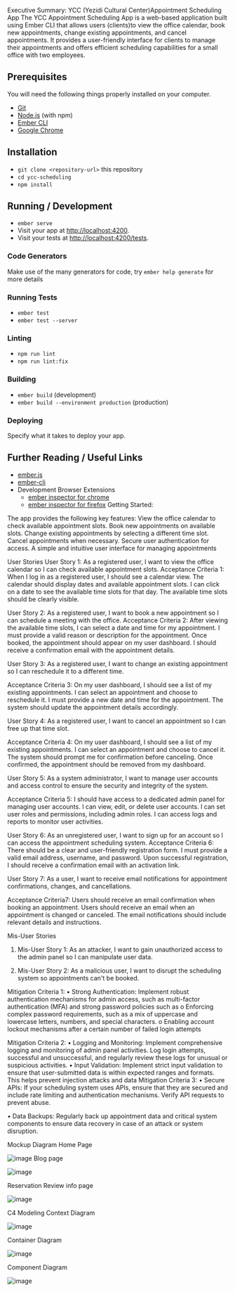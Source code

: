 Executive Summary:
YCC (Yezidi Cultural Center)Appointment Scheduling App
The YCC Appointment Scheduling App is a web-based application built using Ember CLI that allows users (clients)to view the office calendar, book new appointments, change existing appointments, and cancel appointments. It provides a user-friendly interface for clients to manage their appointments and offers efficient scheduling capabilities for a small office with two employees.
## Prerequisites

You will need the following things properly installed on your computer.

* [Git](https://git-scm.com/)
* [Node.js](https://nodejs.org/) (with npm)
* [Ember CLI](https://cli.emberjs.com/release/)
* [Google Chrome](https://google.com/chrome/)

## Installation

* `git clone <repository-url>` this repository
* `cd ycc-scheduling`
* `npm install`

## Running / Development

* `ember serve`
* Visit your app at [http://localhost:4200](http://localhost:4200).
* Visit your tests at [http://localhost:4200/tests](http://localhost:4200/tests).

### Code Generators

Make use of the many generators for code, try `ember help generate` for more details

### Running Tests

* `ember test`
* `ember test --server`

### Linting

* `npm run lint`
* `npm run lint:fix`

### Building

* `ember build` (development)
* `ember build --environment production` (production)

### Deploying

Specify what it takes to deploy your app.

## Further Reading / Useful Links

* [ember.js](https://emberjs.com/)
* [ember-cli](https://cli.emberjs.com/release/)
* Development Browser Extensions
  * [ember inspector for chrome](https://chrome.google.com/webstore/detail/ember-inspector/bmdblncegkenkacieihfhpjfppoconhi)
  * [ember inspector for firefox](https://addons.mozilla.org/en-US/firefox/addon/ember-inspector/)
Getting Started:

The app provides the following key features:
View the office calendar to check available appointment slots.
Book new appointments on available slots.
Change existing appointments by selecting a different time slot.
Cancel appointments when necessary.
Secure user authentication for access.
A simple and intuitive user interface for managing appointments

User Stories
User Story 1: As a registered user, I want to view the office calendar so I can check available appointment slots.
Acceptance Criteria 1:
When I log in as a registered user, I should see a calendar view.
The calendar should display dates and available appointment slots.
I can click on a date to see the available time slots for that day.
The available time slots should be clearly visible.

User Story 2: As a registered user, I want to book a new appointment so I can schedule a meeting with the office.
Acceptance Criteria 2:
After viewing the available time slots, I can select a date and time for my appointment.
I must provide a valid reason or description for the appointment.
Once booked, the appointment should appear on my user dashboard.
I should receive a confirmation email with the appointment details.

User Story 3: As a registered user, I want to change an existing appointment so I can reschedule it to a different time.

Acceptance Criteria 3:
On my user dashboard, I should see a list of my existing appointments.
I can select an appointment and choose to reschedule it.
I must provide a new date and time for the appointment.
The system should update the appointment details accordingly.

User Story 4: As a registered user, I want to cancel an appointment so I can free up that time slot.

Acceptance Criteria 4:
On my user dashboard, I should see a list of my existing appointments.
I can select an appointment and choose to cancel it.
The system should prompt me for confirmation before canceling.
Once confirmed, the appointment should be removed from my dashboard.

User Story 5: As a system administrator, I want to manage user accounts and access control to ensure the security and integrity of the system.

Acceptance Criteria 5:
I should have access to a dedicated admin panel for managing user accounts.
I can view, edit, or delete user accounts.
I can set user roles and permissions, including admin roles.
I can access logs and reports to monitor user activities.

User Story 6: As an unregistered user, I want to sign up for an account so I can access the appointment scheduling system.
Acceptance Criteria 6:
There should be a clear and user-friendly registration form.
I must provide a valid email address, username, and password.
Upon successful registration, I should receive a confirmation email with an activation link.

User Story 7: As a user, I want to receive email notifications for appointment confirmations, changes, and cancellations.

Acceptance Criteria7:
Users should receive an email confirmation when booking an appointment.
Users should receive an email when an appointment is changed or canceled.
The email notifications should include relevant details and instructions.

Mis-User Stories
1.	Mis-User Story 1: As an attacker, I want to gain unauthorized access to the admin panel so I can manipulate user data.

2.	Mis-User Story 2: As a malicious user, I want to disrupt the scheduling system so appointments can't be booked.

Mitigation Criteria 1:
•	Strong Authentication: Implement robust authentication mechanisms for admin access, such as multi-factor authentication (MFA) and strong password policies such as 
o	Enforcing complex password requirements, such as a mix of uppercase and lowercase letters, numbers, and special characters.
o	Enabling account lockout mechanisms after a certain number of failed login attempts


Mitigation Criteria 2:
•	Logging and Monitoring: Implement comprehensive logging and monitoring of admin panel activities. Log login attempts, successful and unsuccessful, and regularly review these logs for unusual or suspicious activities.
•	Input Validation: Implement strict input validation to ensure that user-submitted data is within expected ranges and formats. This helps prevent injection attacks and data 
Mitigation Criteria 3:
•	Secure APIs: If your scheduling system uses APIs, ensure that they are secured and include rate limiting and authentication mechanisms. Verify API requests to prevent abuse.

•	Data Backups: Regularly back up appointment data and critical system components to ensure data recovery in case of an attack or system disruption.

Mockup Diagram 
Home Page

![image](https://github.com/KhedirQ/YCC-Appointment-Booking/assets/79780374/3b46f91a-4b68-4636-a888-afec7aa28f15)
Blog page

![image](https://github.com/KhedirQ/YCC-Appointment-Booking/assets/79780374/79ae31b3-c7f1-487b-a387-96a9ed05434c)

Reservation Review info page 

![image](https://github.com/KhedirQ/YCC-Appointment-Booking/assets/79780374/057842bc-0573-4168-a46b-529f4679fbc7)

C4 Modeling 
Context Diagram 

![image](https://github.com/KhedirQ/YCC-Appointment-Booking/assets/79780374/3f5e369b-92f1-4994-bb9a-6d9f35b3f84e)

Container Diagram

![image](https://github.com/KhedirQ/YCC-Appointment-Booking/assets/79780374/57d88032-761f-4cd8-888c-7105d21ae013)

Component Diagram 

![image](https://github.com/KhedirQ/YCC-Appointment-Booking/assets/79780374/8686846d-4291-47d2-8848-3e0a82abca3d)
